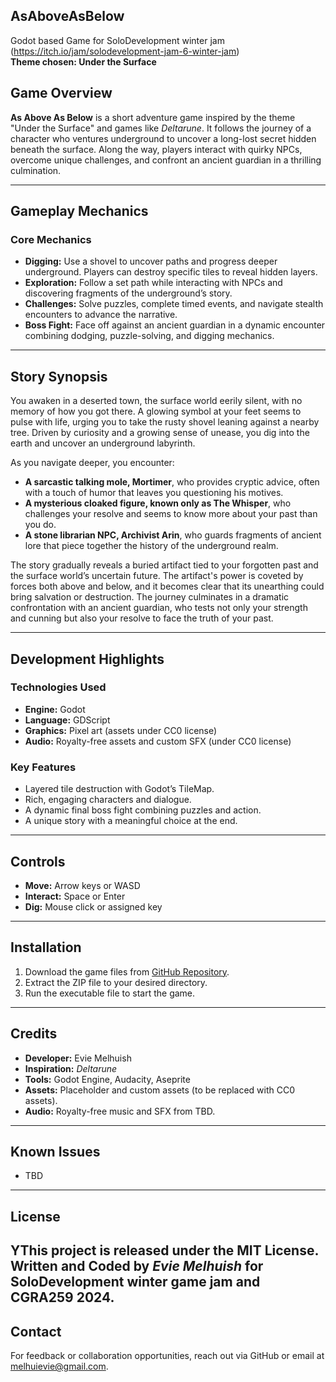 ## AsAboveAsBelow
 Godot based Game for SoloDevelopment winter jam (https://itch.io/jam/solodevelopment-jam-6-winter-jam)  
**Theme chosen: Under the Surface**

## **Game Overview**
**As Above As Below** is a short adventure game inspired by the theme "Under the Surface" and games like *Deltarune*. It follows the journey of a character who ventures underground to uncover a long-lost secret hidden beneath the surface. Along the way, players interact with quirky NPCs, overcome unique challenges, and confront an ancient guardian in a thrilling culmination.

---

## **Gameplay Mechanics**

### **Core Mechanics**
- **Digging:** Use a shovel to uncover paths and progress deeper underground. Players can destroy specific tiles to reveal hidden layers.
- **Exploration:** Follow a set path while interacting with NPCs and discovering fragments of the underground’s story.
- **Challenges:** Solve puzzles, complete timed events, and navigate stealth encounters to advance the narrative.
- **Boss Fight:** Face off against an ancient guardian in a dynamic encounter combining dodging, puzzle-solving, and digging mechanics.

---

## **Story Synopsis**
You awaken in a deserted town, the surface world eerily silent, with no memory of how you got there. A glowing symbol at your feet seems to pulse with life, urging you to take the rusty shovel leaning against a nearby tree. Driven by curiosity and a growing sense of unease, you dig into the earth and uncover an underground labyrinth. 

As you navigate deeper, you encounter:

- **A sarcastic talking mole, Mortimer**, who provides cryptic advice, often with a touch of humor that leaves you questioning his motives.
- **A mysterious cloaked figure, known only as The Whisper**, who challenges your resolve and seems to know more about your past than you do.
- **A stone librarian NPC, Archivist Arin**, who guards fragments of ancient lore that piece together the history of the underground realm.

The story gradually reveals a buried artifact tied to your forgotten past and the surface world’s uncertain future. The artifact's power is coveted by forces both above and below, and it becomes clear that its unearthing could bring salvation or destruction. The journey culminates in a dramatic confrontation with an ancient guardian, who tests not only your strength and cunning but also your resolve to face the truth of your past.

---

## **Development Highlights**

### **Technologies Used**
- **Engine:** Godot
- **Language:** GDScript
- **Graphics:** Pixel art (assets under CC0 license)
- **Audio:** Royalty-free assets and custom SFX (under CC0 license)

### **Key Features**
- Layered tile destruction with Godot’s TileMap.
- Rich, engaging characters and dialogue.
- A dynamic final boss fight combining puzzles and action.
- A unique story with a meaningful choice at the end.

---

## **Controls**
- **Move:** Arrow keys or WASD
- **Interact:** Space or Enter
- **Dig:** Mouse click or assigned key

---

## **Installation**
1. Download the game files from [GitHub Repository](#).
2. Extract the ZIP file to your desired directory.
3. Run the executable file to start the game.

---

## **Credits**
- **Developer:** Evie Melhuish
- **Inspiration:** *Deltarune*
- **Tools:** Godot Engine, Audacity, Aseprite
- **Assets:** Placeholder and custom assets (to be replaced with CC0 assets).
- **Audio:** Royalty-free music and SFX from TBD.  

---

## **Known Issues**
- TBD  

---

## **License**
YThis project is released under the MIT License. Written and Coded by *Evie Melhuish* for SoloDevelopment winter game jam and CGRA259 2024.  
---

## **Contact**
For feedback or collaboration opportunities, reach out via GitHub or email at [melhuievie@gmail.com](mailto:melhuievie@gmail.com).

